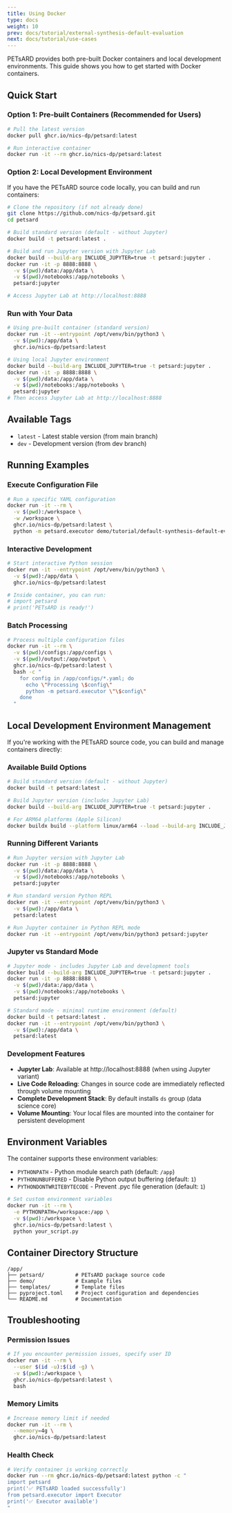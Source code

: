 ```yaml
---
title: Using Docker
type: docs
weight: 10
prev: docs/tutorial/external-synthesis-default-evaluation
next: docs/tutorial/use-cases
---
```


PETsARD provides both pre-built Docker containers and local development environments. This guide shows you how to get started with Docker containers.

## Quick Start

### Option 1: Pre-built Containers (Recommended for Users)

```bash
# Pull the latest version
docker pull ghcr.io/nics-dp/petsard:latest

# Run interactive container
docker run -it --rm ghcr.io/nics-dp/petsard:latest
```

### Option 2: Local Development Environment

If you have the PETsARD source code locally, you can build and run containers:

```bash
# Clone the repository (if not already done)
git clone https://github.com/nics-dp/petsard.git
cd petsard

# Build standard version (default - without Jupyter)
docker build -t petsard:latest .

# Build and run Jupyter version with Jupyter Lab
docker build --build-arg INCLUDE_JUPYTER=true -t petsard:jupyter .
docker run -it -p 8888:8888 \
  -v $(pwd)/data:/app/data \
  -v $(pwd)/notebooks:/app/notebooks \
  petsard:jupyter

# Access Jupyter Lab at http://localhost:8888
```

### Run with Your Data

```bash
# Using pre-built container (standard version)
docker run -it --entrypoint /opt/venv/bin/python3 \
  -v $(pwd):/app/data \
  ghcr.io/nics-dp/petsard:latest

# Using local Jupyter environment
docker build --build-arg INCLUDE_JUPYTER=true -t petsard:jupyter .
docker run -it -p 8888:8888 \
  -v $(pwd)/data:/app/data \
  -v $(pwd)/notebooks:/app/notebooks \
  petsard:jupyter
# Then access Jupyter Lab at http://localhost:8888
```

## Available Tags

- `latest` - Latest stable version (from main branch)
- `dev` - Development version (from dev branch)

## Running Examples

### Execute Configuration File

```bash
# Run a specific YAML configuration
docker run -it --rm \
  -v $(pwd):/workspace \
  -w /workspace \
  ghcr.io/nics-dp/petsard:latest \
  python -m petsard.executor demo/tutorial/default-synthesis-default-evaluation.zh-tw.yaml
```

### Interactive Development

```bash
# Start interactive Python session
docker run -it --entrypoint /opt/venv/bin/python3 \
  -v $(pwd):/app/data \
  ghcr.io/nics-dp/petsard:latest

# Inside container, you can run:
# import petsard
# print('PETsARD is ready!')
```

### Batch Processing

```bash
# Process multiple configuration files
docker run -it --rm \
  -v $(pwd)/configs:/app/configs \
  -v $(pwd)/output:/app/output \
  ghcr.io/nics-dp/petsard:latest \
  bash -c "
    for config in /app/configs/*.yaml; do
      echo \"Processing \$config\"
      python -m petsard.executor \"\$config\"
    done
  "
```

## Local Development Environment Management

If you're working with the PETsARD source code, you can build and manage containers directly:

### Available Build Options

```bash
# Build standard version (default - without Jupyter)
docker build -t petsard:latest .

# Build Jupyter version (includes Jupyter Lab)
docker build --build-arg INCLUDE_JUPYTER=true -t petsard:jupyter .

# For ARM64 platforms (Apple Silicon)
docker buildx build --platform linux/arm64 --load --build-arg INCLUDE_JUPYTER=true -t petsard:jupyter --no-cache .
```

### Running Different Variants

```bash
# Run Jupyter version with Jupyter Lab
docker run -it -p 8888:8888 \
  -v $(pwd)/data:/app/data \
  -v $(pwd)/notebooks:/app/notebooks \
  petsard:jupyter

# Run standard version Python REPL
docker run -it --entrypoint /opt/venv/bin/python3 \
  -v $(pwd):/app/data \
  petsard:latest

# Run Jupyter container in Python REPL mode
docker run -it --entrypoint /opt/venv/bin/python3 petsard:jupyter
```

### Jupyter vs Standard Mode

```bash
# Jupyter mode - includes Jupyter Lab and development tools
docker build --build-arg INCLUDE_JUPYTER=true -t petsard:jupyter .
docker run -it -p 8888:8888 \
  -v $(pwd)/data:/app/data \
  -v $(pwd)/notebooks:/app/notebooks \
  petsard:jupyter

# Standard mode - minimal runtime environment (default)
docker build -t petsard:latest .
docker run -it --entrypoint /opt/venv/bin/python3 \
  -v $(pwd):/app/data \
  petsard:latest
```

### Development Features

- **Jupyter Lab**: Available at http://localhost:8888 (when using Jupyter variant)
- **Live Code Reloading**: Changes in source code are immediately reflected through volume mounting
- **Complete Development Stack**: By default installs `ds` group (data science core)
- **Volume Mounting**: Your local files are mounted into the container for persistent development

## Environment Variables

The container supports these environment variables:

- `PYTHONPATH` - Python module search path (default: `/app`)
- `PYTHONUNBUFFERED` - Disable Python output buffering (default: `1`)
- `PYTHONDONTWRITEBYTECODE` - Prevent .pyc file generation (default: `1`)

```bash
# Set custom environment variables
docker run -it --rm \
  -e PYTHONPATH=/workspace:/app \
  -v $(pwd):/workspace \
  ghcr.io/nics-dp/petsard:latest \
  python your_script.py
```

## Container Directory Structure

```
/app/
├── petsard/          # PETsARD package source code
├── demo/             # Example files
├── templates/        # Template files
├── pyproject.toml    # Project configuration and dependencies
└── README.md         # Documentation
```

## Troubleshooting

### Permission Issues

```bash
# If you encounter permission issues, specify user ID
docker run -it --rm \
  --user $(id -u):$(id -g) \
  -v $(pwd):/workspace \
  ghcr.io/nics-dp/petsard:latest \
  bash
```

### Memory Limits

```bash
# Increase memory limit if needed
docker run -it --rm \
  --memory=4g \
  ghcr.io/nics-dp/petsard:latest
```

### Health Check

```bash
# Verify container is working correctly
docker run --rm ghcr.io/nics-dp/petsard:latest python -c "
import petsard
print('✅ PETsARD loaded successfully')
from petsard.executor import Executor
print('✅ Executor available')
"
```